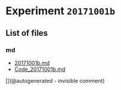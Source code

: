 # Experiment `20171001b`

## List of files

### md

* [20171001b.md](/include/experiments/auto/20171001b.md)
* [Code_20171001b.md](/include/experiments/auto/Code_20171001b.md)


[](@autogenerated - invisible comment)